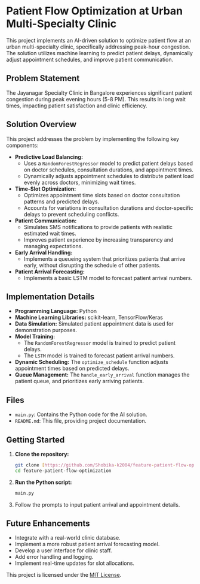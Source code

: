 # Patient Flow Optimization at Urban Multi-Specialty Clinic

This project implements an AI-driven solution to optimize patient flow at an urban multi-specialty clinic, specifically addressing peak-hour congestion. The solution utilizes machine learning to predict patient delays, dynamically adjust appointment schedules, and improve patient communication.

## Problem Statement

The Jayanagar Specialty Clinic in Bangalore experiences significant patient congestion during peak evening hours (5-8 PM). This results in long wait times, impacting patient satisfaction and clinic efficiency.

## Solution Overview

This project addresses the problem by implementing the following key components:

* **Predictive Load Balancing:**
    * Uses a `RandomForestRegressor` model to predict patient delays based on doctor schedules, consultation durations, and appointment times.
    * Dynamically adjusts appointment schedules to distribute patient load evenly across doctors, minimizing wait times.
* **Time-Slot Optimization:**
    * Optimizes appointment time slots based on doctor consultation patterns and predicted delays.
    * Accounts for variations in consultation durations and doctor-specific delays to prevent scheduling conflicts.
* **Patient Communication:**
    * Simulates SMS notifications to provide patients with realistic estimated wait times.
    * Improves patient experience by increasing transparency and managing expectations.
* **Early Arrival Handling:**
    * Implements a queueing system that prioritizes patients that arrive early, without disrupting the schedule of other patients.
* **Patient Arrival Forecasting:**
    * Implements a basic LSTM model to forecast patient arrival numbers.

## Implementation Details

* **Programming Language:** Python
* **Machine Learning Libraries:** scikit-learn, TensorFlow/Keras
* **Data Simulation:** Simulated patient appointment data is used for demonstration purposes.
* **Model Training:**
    * The `RandomForestRegressor` model is trained to predict patient delays.
    * The `LSTM` model is trained to forecast patient arrival numbers.
* **Dynamic Scheduling:** The `optimize_schedule` function adjusts appointment times based on predicted delays.
* **Queue Management:** The `handle_early_arrival` function manages the patient queue, and prioritizes early arriving patients.

## Files

* `main.py`: Contains the Python code for the AI solution.
* `README.md`: This file, providing project documentation.

## Getting Started

1.  **Clone the repository:**
    ```bash
    git clone [https://github.com/Shobika-k2004/feature-patient-flow-optimization.git](https://github.com/Shobika-k2004/feature-patient-flow-optimization.git)
    cd feature-patient-flow-optimization
    ```
2.  **Run the Python script:**
    ```bash
    main.py
    ```
3.  Follow the prompts to input patient arrival and appointment details.

## Future Enhancements

* Integrate with a real-world clinic database.
* Implement a more robust patient arrival forecasting model.
* Develop a user interface for clinic staff.
* Add error handling and logging.
* Implement real-time updates for slot allocations.




This project is licensed under the [MIT License](LICENSE).
